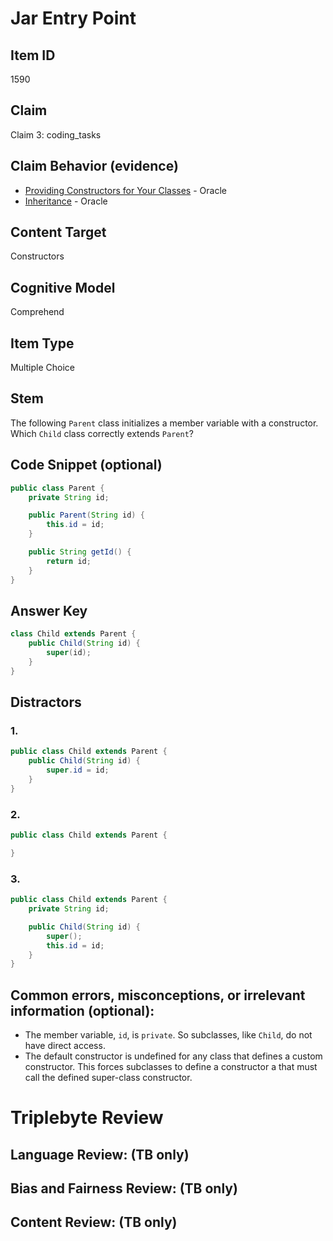 # Jar Entry Point

## Item ID
1590

## Claim
Claim 3: coding_tasks

## Claim Behavior (evidence)

* [Providing Constructors for Your Classes](https://docs.oracle.com/javase/tutorial/java/javaOO/constructors.html) - Oracle
* [Inheritance](https://docs.oracle.com/javase/tutorial/java/IandI/subclasses.html) - Oracle

## Content Target
Constructors

## Cognitive Model
Comprehend

## Item Type
Multiple Choice

## Stem
The following `Parent` class initializes a member variable with a constructor. Which `Child` class correctly extends `Parent`?


## Code Snippet (optional)
```java
public class Parent {
    private String id;

    public Parent(String id) {
        this.id = id;
    }

    public String getId() {
        return id;
    }
}
```

## Answer Key
```java
class Child extends Parent {
    public Child(String id) {
        super(id);
    }
}
```


## Distractors

### 1.
```java
public class Child extends Parent {
    public Child(String id) {
        super.id = id;
    }
}
```

### 2.
```java
public class Child extends Parent {

}
```

### 3.
```java
public class Child extends Parent {
    private String id;

    public Child(String id) {
        super();
        this.id = id;
    }
}
```


## Common errors, misconceptions, or irrelevant information (optional):

* The member variable, `id`, is `private`. So subclasses, like `Child`, do not have direct access.
* The default constructor is undefined for any class that defines a custom constructor. This forces subclasses to define a constructor a that must call the defined super-class constructor.

# Triplebyte Review


## Language Review: (TB only)


## Bias and Fairness Review: (TB only)


## Content Review: (TB only)